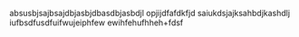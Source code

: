 absusbjsajbsajdbjasbjdbasdbjasbdjl
opjijdfafdkfjd
saiukdsjajksahbdjkashdlj
iufbsdfusdfuifwujeiphfew
ewihfehufhheh+fdsf 